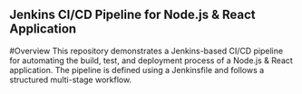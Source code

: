 ## Jenkins CI/CD Pipeline for Node.js & React Application

#Overview
This repository demonstrates a Jenkins-based CI/CD pipeline for automating the build, test, and deployment process of a Node.js & React application. The pipeline is defined using a Jenkinsfile and follows a structured multi-stage workflow.
